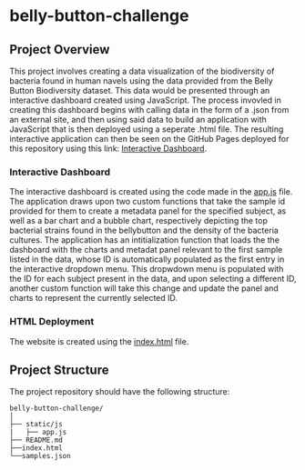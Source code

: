 # belly-button-challenge

## Project Overview

This project involves creating a data visualization of the biodiversity of bacteria found in human navels using the data provided from the Belly Button Biodiversity dataset. This data would be presented through an interactive dashboard created using JavaScript. The process invovled in creating this dashboard begins with calling data in the form of a .json from an external site, and then using said data to build an application with JavaScript that is then deployed using a seperate .html file. The resulting interactive application can then be seen on the GitHub Pages deployed for this repository using this link: [Interactive Dashboard](https://edgonz44.github.io/belly-button-challenge/index.html).

### Interactive Dashboard
The interactive dashboard is created using the code made in the [app.js](https://github.com/EdGonz44/belly-button-challenge/blob/main/static/js/app.js) file. The application draws upon two custom functions that take the sample id provided for them to create a metadata panel for the specified subject, as well as a bar chart and a bubble chart, respectively depicting the top bacterial strains found in the bellybutton and the density of the bacteria cultures. The application has an intitialization function that loads the the dashboard with the charts and metadat panel relevant to the first sample listed in the data, whose ID is automatically populated as the first entry in the interactive dropdown menu. This dropwdown menu is populated with the ID for each subject present in the data, and upon selecting a different ID, another custom function will take this change and update the panel and charts to represent the currently selected ID.

### HTML Deployment
The website is created using the [index.html](https://github.com/EdGonz44/belly-button-challenge/blob/main/index.html) file.


## Project Structure

The project repository should have the following structure:

```plaintext
belly-button-challenge/
│
├── static/js
|   ├── app.js
├── README.md
├──index.html
└──samples.json

```
